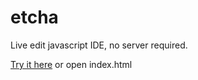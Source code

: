 # etcha

Live edit javascript IDE, no server required.

[Try it here](https://etcha.on.fleek.co) or open index.html
